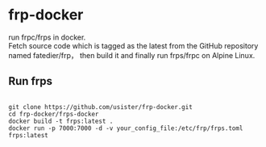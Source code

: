 # frp-docker
run frpc/frps in docker.  
Fetch source code which is tagged as the latest from the GitHub repository named fatedier/frp， then build it and finally run frps/frpc on Alpine Linux.
## Run frps
<code>
git clone https://github.com/usister/frp-docker.git  
cd frp-docker/frps-docker  
docker build -t frps:latest .  
docker run -p 7000:7000 -d -v your_config_file:/etc/frp/frps.toml frps:latest  
</code>
